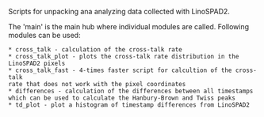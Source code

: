 Scripts for unpacking ana analyzing data collected with LinoSPAD2.

The 'main' is the main hub where individual modules are called.
Following modules can be used:

    * cross_talk - calculation of the cross-talk rate
    * cross_talk_plot - plots the cross-talk rate distribution in the
    LinoSPAD2 pixels
    * cross_talk_fast - 4-times faster script for calcultion of the cross-talk
    rate that does not work with the pixel coordinates
    * differences - calculation of the differences between all timestamps
    which can be used to calculate the Hanbury-Brown and Twiss peaks
    * td_plot - plot a histogram of timestamp differences from LinoSPAD2

